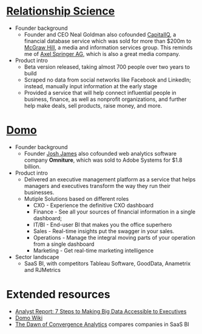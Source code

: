 [Relationship Science](https://www.relsci.com/)
======
* Founder background
	* Founder and CEO Neal Goldman also cofounded [CapitalIQ](https://www.capitaliq.com/‎), a financial database service which was sold for more than $200m to [McGraw Hill](http://en.wikipedia.org/wiki/McGraw-Hill_Financial), a media and information services group. This reminds me of [Axel Springer AG](http://en.wikipedia.org/wiki/Axel_Springer_AG), which is also a great media company.
* Product intro
	* Beta version released, taking almost 700 people over two years to build
	* Scraped no data from social networks like Facebook and LinkedIn; instead, manually input information at the early stage
	* Provided a service that will help connect influential people in business, finance, as well as nonprofit organizations, and further help make deals, sell products, raise money, and more.
	
[Domo](http://www.domo.com/)
=======
* Founder background
	* Founder [Josh James](http://en.wikipedia.org/wiki/Josh_James) also cofounded web analytics software company __Omniture__, which was sold to Adobe Systems for $1.8 billion.
* Product intro
	* Delivered an executive management platform as a service that helps managers and executives transform the way they run their businesses. 
	* Mutiple Solutions based on different roles
		* CXO - Experience the definitive CXO dashboard
		* Finance - See all your sources of financial information in a single dashboard; 
		* IT/BI - End-user BI that makes you the office superhero
		* Sales - Real-time insights put the swagger in your sales.
		* Operations - Manage the integral moving parts of your operation from a single dashboard
		* Marketing - Get real-time marketing intelligence
* Sector landscape
	* SaaS BI, with competitors Tableau Software, GoodData, Anametrix and RJMetrics
	
Extended resources
======
* [Analyst Report: 7 Steps to Making Big Data Accessible to Executives](https://docs.google.com/file/d/0BzmAcFvLH4GfV1k3WVpRVW5RLXc/edit?usp=sharing)
* [Domo Wiki](http://wiki.domo.com/confluence/dashboard.action)
* [The Dawn of Convergence Analytics](http://www.clickz.com/clickz/column/2198207/the-dawn-of-convergence-analytics) compares companies in SaaS BI
